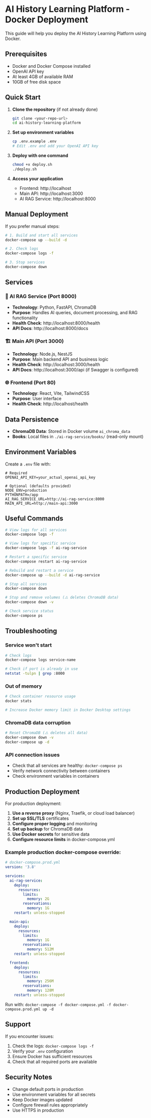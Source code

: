 # AI History Learning Platform - Docker Deployment

This guide will help you deploy the AI History Learning Platform using Docker.

## Prerequisites

- Docker and Docker Compose installed
- OpenAI API key
- At least 4GB of available RAM
- 10GB of free disk space

## Quick Start

1. **Clone the repository** (if not already done)
   ```bash
   git clone <your-repo-url>
   cd ai-history-learning-platform
   ```

2. **Set up environment variables**
   ```bash
   cp .env.example .env
   # Edit .env and add your OpenAI API key
   ```

3. **Deploy with one command**
   ```bash
   chmod +x deploy.sh
   ./deploy.sh
   ```

4. **Access your application**
   - Frontend: http://localhost
   - Main API: http://localhost:3000
   - AI RAG Service: http://localhost:8000

## Manual Deployment

If you prefer manual steps:

```bash
# 1. Build and start all services
docker-compose up --build -d

# 2. Check logs
docker-compose logs -f

# 3. Stop services
docker-compose down
```

## Services

### 🤖 AI RAG Service (Port 8000)
- **Technology**: Python, FastAPI, ChromaDB
- **Purpose**: Handles AI queries, document processing, and RAG functionality
- **Health Check**: http://localhost:8000/health
- **API Docs**: http://localhost:8000/docs

### 🏗️ Main API (Port 3000)
- **Technology**: Node.js, NestJS
- **Purpose**: Main backend API and business logic
- **Health Check**: http://localhost:3000/health
- **API Docs**: http://localhost:3000/api (if Swagger is configured)

### 🌐 Frontend (Port 80)
- **Technology**: React, Vite, TailwindCSS
- **Purpose**: User interface
- **Health Check**: http://localhost/health

## Data Persistence

- **ChromaDB Data**: Stored in Docker volume `ai_chroma_data`
- **Books**: Local files in `./ai-rag-service/books/` (read-only mount)

## Environment Variables

Create a `.env` file with:

```env
# Required
OPENAI_API_KEY=your_actual_openai_api_key

# Optional (defaults provided)
NODE_ENV=production
PYTHONPATH=/app
AI_RAG_SERVICE_URL=http://ai-rag-service:8000
MAIN_API_URL=http://main-api:3000
```

## Useful Commands

```bash
# View logs for all services
docker-compose logs -f

# View logs for specific service
docker-compose logs -f ai-rag-service

# Restart a specific service
docker-compose restart ai-rag-service

# Rebuild and restart a service
docker-compose up --build -d ai-rag-service

# Stop all services
docker-compose down

# Stop and remove volumes (⚠️ deletes ChromaDB data)
docker-compose down -v

# Check service status
docker-compose ps
```

## Troubleshooting

### Service won't start
```bash
# Check logs
docker-compose logs service-name

# Check if port is already in use
netstat -tulpn | grep :8000
```

### Out of memory
```bash
# Check container resource usage
docker stats

# Increase Docker memory limit in Docker Desktop settings
```

### ChromaDB data corruption
```bash
# Reset ChromaDB (⚠️ deletes all data)
docker-compose down -v
docker-compose up -d
```

### API connection issues
- Check that all services are healthy: `docker-compose ps`
- Verify network connectivity between containers
- Check environment variables in containers

## Production Deployment

For production deployment:

1. **Use a reverse proxy** (Nginx, Traefik, or cloud load balancer)
2. **Set up SSL/TLS** certificates
3. **Configure proper logging** and monitoring
4. **Set up backup** for ChromaDB data
5. **Use Docker secrets** for sensitive data
6. **Configure resource limits** in docker-compose.yml

### Example production docker-compose override:

```yaml
# docker-compose.prod.yml
version: '3.8'

services:
  ai-rag-service:
    deploy:
      resources:
        limits:
          memory: 2G
        reservations:
          memory: 1G
    restart: unless-stopped

  main-api:
    deploy:
      resources:
        limits:
          memory: 1G
        reservations:
          memory: 512M
    restart: unless-stopped

  frontend:
    deploy:
      resources:
        limits:
          memory: 256M
        reservations:
          memory: 128M
    restart: unless-stopped
```

Run with: `docker-compose -f docker-compose.yml -f docker-compose.prod.yml up -d`

## Support

If you encounter issues:

1. Check the logs: `docker-compose logs -f`
2. Verify your `.env` configuration
3. Ensure Docker has sufficient resources
4. Check that all required ports are available

## Security Notes

- Change default ports in production
- Use environment variables for all secrets
- Keep Docker images updated
- Configure firewall rules appropriately
- Use HTTPS in production
